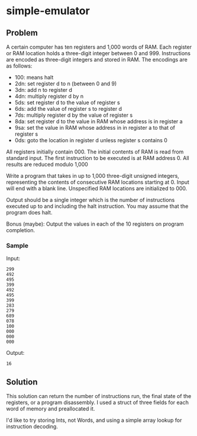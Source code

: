 # simple-emulator

## Problem

A certain computer has ten registers and 1,000 words of RAM. Each register or RAM location holds a three-digit integer between 0 and 999. Instructions are encoded as three-digit integers and stored in RAM. The encodings are as follows:

- 100: means halt
- 2dn: set register d to n (between 0 and 9)
- 3dn: add n to register d
- 4dn: multiply register d by n
- 5ds: set register d to the value of register s
- 6ds: add the value of register s to register d
- 7ds: multiply register d by the value of register s
- 8da: set register d to the value in RAM whose address is in register a
- 9sa: set the value in RAM whose address in in register a to that of register s
- 0ds: goto the location in register d unless register s contains 0

All registers initially contain 000. The initial contents of RAM is read from standard input. The first instruction to be executed is at RAM address 0. All results are reduced modulo 1,000

Write a program that takes in up to 1,000 three-digit unsigned integers, representing the contents of consecutive RAM locations starting at 0. Input will end with a blank line. Unspecified RAM locations are initialized to 000.

Output should be a single integer which is the number of instructions executed up to and including the halt instruction. You may assume that the program does halt.

Bonus (maybe): Output the values in each of the 10 registers on program completion.

### Sample

Input:

```
299
492
495
399
492
495
399
283
279
689
078
100
000
000
000
```
 
Output:

```
16
```

## Solution

This solution can return the number of instructions run, the final state of the registers, or a program disassembly. I used a struct of three fields for each word of memory and preallocated it.

I'd like to try storing Ints, not Words, and using a simple array lookup for instruction decoding.
